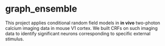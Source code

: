 # graph_ensemble
This project applies conditional random field models in **in vivo** two-photon calcium imaging data in mouse V1 cortex. We built CRFs on such imaging data to identify significant neurons corresponding to specific external stimulus.
